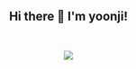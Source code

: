 ## <div align="center" font-size="40pt;">Hi there 👋 I'm yoonji!</div>  

<br>

<p align='center'>
  <a href="https://github.com/anuraghazra/github-readme-stats">
    <img src="https://github-readme-stats.vercel.app/api?username=ijnooyah&show_icons=true&theme=nord&count_private=true"/>
  </a>
</p>

<br>

